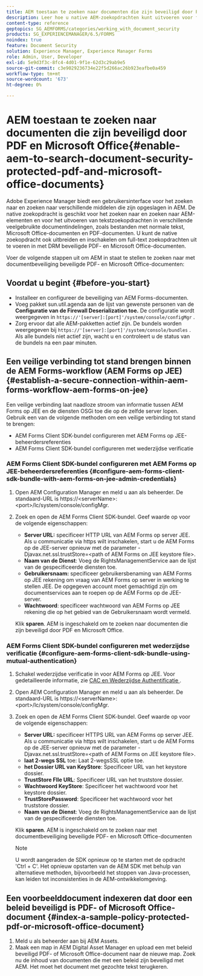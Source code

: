 ```yaml
---
title: AEM toestaan te zoeken naar documenten die zijn beveiligd door PDF en Microsoft Office
description: Leer hoe u native AEM-zoekopdrachten kunt uitvoeren voor full-text zoekopdrachten in met DRM beveiligde PDF-documenten.
content-type: reference
geptopics: SG_AEMFORMS/categories/working_with_document_security
products: SG_EXPERIENCEMANAGER/6.5/FORMS
noindex: true
feature: Document Security
solution: Experience Manager, Experience Manager Forms
role: Admin, User, Developer
exl-id: 5e9d3f3c-8fc4-4d01-9f1e-62d3c29ab9e5
source-git-commit: c3e9029236734e22f5d266ac26b923eafbe0a459
workflow-type: tm+mt
source-wordcount: '673'
ht-degree: 0%

---
```


# AEM toestaan te zoeken naar documenten die zijn beveiligd door PDF en Microsoft Office{#enable-aem-to-search-document-security-protected-pdf-and-microsoft-office-documents}

Adobe Experience Manager biedt een gebruikersinterface voor het zoeken naar en zoeken naar verschillende middelen die zijn opgeslagen in AEM. De native zoekopdracht is geschikt voor het zoeken naar en zoeken naar AEM-elementen en voor het uitvoeren van tekstzoekopdrachten in verschillende veelgebruikte documentindelingen, zoals bestanden met normale tekst, Microsoft Office-documenten en PDF-documenten. U kunt de native zoekopdracht ook uitbreiden en inschakelen om full-text zoekopdrachten uit te voeren in met DRM beveiligde PDF- en Microsoft Office-documenten.

Voer de volgende stappen uit om AEM in staat te stellen te zoeken naar met documentbeveiliging beveiligde PDF- en Microsoft Office-documenten:

## Voordat u begint {#before-you-start}

* Installeer en configureer de beveiliging van AEM Forms-documenten.
* Voeg pakket sun.util.agenda aan de lijst van gewenste personen van de **Configuratie van de Firewall Deserialization toe.** De configuratie wordt weergegeven in `https://'[server]:[port]'/system/console/configMgr` .
* Zorg ervoor dat alle AEM-pakketten actief zijn. De bundels worden weergegeven bij `https://'[server]:[port]'/system/console/bundles` . Als alle bundels niet actief zijn, wacht u en controleert u de status van de bundels na een paar minuten.

## Een veilige verbinding tot stand brengen binnen de AEM Forms-workflow (AEM Forms op JEE) {#establish-a-secure-connection-within-aem-forms-workflow-aem-forms-on-jee}

Een veilige verbinding laat naadloze stroom van informatie tussen AEM Forms op JEE en de diensten OSGi toe die op de zelfde server lopen. Gebruik een van de volgende methoden om een veilige verbinding tot stand te brengen:

* AEM Forms Client SDK-bundel configureren met AEM Forms op JEE-beheerdersreferenties
* AEM Forms Client SDK-bundel configureren met wederzijdse verificatie

### AEM Forms Client SDK-bundel configureren met AEM Forms op JEE-beheerdersreferenties {#configure-aem-forms-client-sdk-bundle-with-aem-forms-on-jee-admin-credentials}

1. Open AEM Configuration Manager en meld u aan als beheerder. De standaard-URL is https://&lt;serverName>:&lt;port>/lc/system/console/configMgr.
1. Zoek en open de AEM Forms Client SDK-bundel. Geef waarde op voor de volgende eigenschappen:

   * **Server URL:** specificeer HTTP URL van AEM Forms op server JEE. Als u communicatie via https wilt inschakelen, start u de AEM Forms op de JEE-server opnieuw met de parameter -Djavax.net.ssl.trustStore=&lt;path of AEM Forms on JEE keystore file>.
   * **Naam van de Dienst**: Voeg de RightsManagementService aan de lijst van de gespecificeerde diensten toe.
   * **Gebruikersnaam:** specificeer gebruikersbenaming van AEM Forms op JEE rekening om vraag van AEM Forms op server in werking te stellen JEE. De opgegeven account moet gemachtigd zijn om documentservices aan te roepen op de AEM Forms op de JEE-server.
   * **Wachtwoord**: specificeer wachtwoord van AEM Forms op JEE rekening die op het gebied van de Gebruikersnaam wordt vermeld.

   Klik **sparen**. AEM is ingeschakeld om te zoeken naar documenten die zijn beveiligd door PDF en Microsoft Office.

### AEM Forms Client SDK-bundel configureren met wederzijdse verificatie {#configure-aem-forms-client-sdk-bundle-using-mutual-authentication}

1. Schakel wederzijdse verificatie in voor AEM Forms op JEE. Voor gedetailleerde informatie, zie [ CAC en Wederzijdse Authentificatie ](https://helpx.adobe.com/livecycle/kb/cac-mutual-authentication.html).
1. Open AEM Configuration Manager en meld u aan als beheerder. De standaard-URL is https://&lt;serverName>:&lt;port>/lc/system/console/configMgr.
1. Zoek en open de AEM Forms Client SDK-bundel. Geef waarde op voor de volgende eigenschappen:

   * **Server URL:** specificeer HTTPS URL van AEM Forms op server JEE. Als u communicatie via https wilt inschakelen, start u de AEM Forms op de JEE-server opnieuw met de parameter -Djavax.net.ssl.trustStore=&lt;path of AEM Forms on JEE keystore file>.
   * **laat 2-wegs SSL** toe: Laat 2-wegsSSL optie toe.
   * **het Dossier URL van KeyStore**: Specificeer URL van het keystore dossier.
   * **TrustStore FIle URL**: Specificeer URL van het truststore dossier.
   * **Wachtwoord KeyStore**: Specificeer het wachtwoord voor het keystore dossier.
   * **TrustStorePassword**: Specificeer het wachtwoord voor het truststore dossier.
   * **Naam van de Dienst**: Voeg de RightsManagementService aan de lijst van de gespecificeerde diensten toe.

   Klik **sparen**. AEM is ingeschakeld om te zoeken naar met documentbeveiliging beveiligde PDF- en Microsoft Office-documenten

   >[!NOTE]
   >
   > U wordt aangeraden de SDK opnieuw op te starten met de opdracht &#39;Ctrl + C&#39;. Het opnieuw opstarten van de AEM SDK met behulp van alternatieve methoden, bijvoorbeeld het stoppen van Java-processen, kan leiden tot inconsistenties in de AEM-ontwikkelomgeving.

## Een voorbeelddocument indexeren dat door een beleid beveiligd is PDF- of Microsoft Office-document {#index-a-sample-policy-protected-pdf-or-microsoft-office-document}

1. Meld u als beheerder aan bij AEM Assets.
1. Maak een map in AEM Digital Asset Manager en upload een met beleid beveiligd PDF- of Microsoft Office-document naar de nieuwe map. Zoek nu de inhoud van documenten die met een beleid zijn beveiligd met AEM. Het moet het document met gezochte tekst terugkeren.
